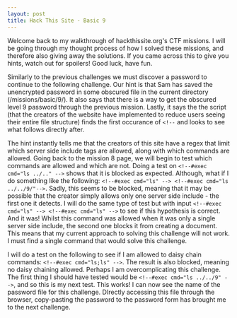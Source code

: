 ```yaml
---
layout: post
title: Hack This Site - Basic 9
---
```


Welcome back to my walkthrough of hackthissite.org's CTF missions. I will be going through my thought process of how I solved these missions, and therefore also giving away the solutions. If you came across this to give you hints, watch out for spoilers! Good luck, have fun.

Similarly to the previous challenges we must discover a password to continue to the following challenge. Our hint is that Sam has saved the unencrypted password in some obscured file in the current directory (/missions/basic/9/). It also says that there is a way to get the obscured level 9 password through the previous mission. Lastly, it says the the script (that the creators of the website have implemented to reduce users seeing their entire file structure) finds the first occurance of `<!--` and looks to see what follows directly after.

The hint instantly tells me that the creators of this site have a regex that limit which server side include tags are allowed, along with which commands are allowed. Going back to the mission 8 page, we will begin to test which commands are allowed and which are not. Doing a test on `<!--#exec cmd="ls ../.." -->` shows that it is blocked as expected. Although, what if I do something like the following: `<!--#exec cmd="ls" --> <!--#exec cmd="ls ../../9/"-->`. Sadly, this seems to be blocked, meaning that it may be possible that the creator simply allows only one server side include - the first one it detects. I will do the same type of test but with input `<!--#exec cmd="ls" --> <!--#exec cmd="ls" -->` to see if this hypothesis is correct. And it was! Whilst this command was allowed when it was only a single server side include, the second one blocks it from creating a document. This means that my current approach to solving this challenge will not work. I must find a single command that would solve this challenge.

I will do a test on the following to see if I am allowed to daisy chain commands: `<!--#exec cmd="ls;ls" -->`. The result is also blocked, meaning no daisy chaining allowed. Perhaps I am overcomplicating this challenge. The first thing I should have tested would be `<!--#exec cmd="ls ../../9" -->`, and so this is my next test. This works! I can now see the name of the password file for this challenge. DIrectly accessing this file through the browser, copy-pasting the password to the password form has brought me to the next challenge.